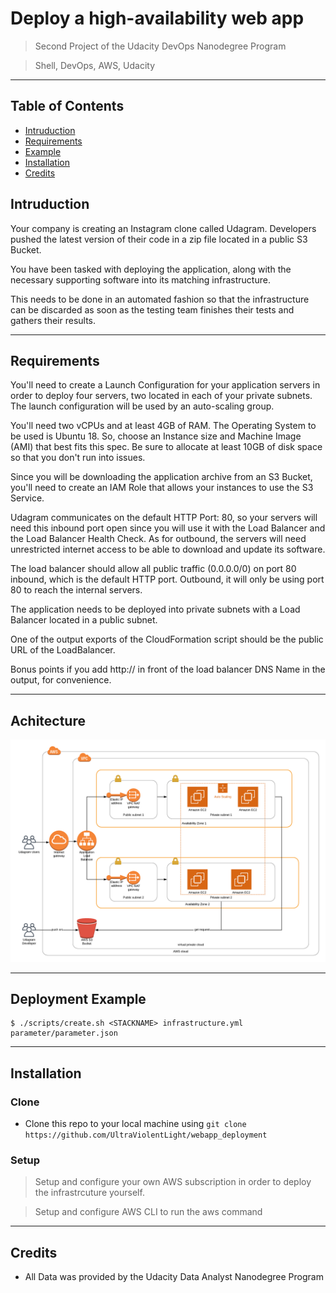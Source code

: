 # Deploy a high-availability web app

> Second Project of the Udacity DevOps Nanodegree Program

> Shell, DevOps, AWS, Udacity

---

## Table of Contents 

- [Intruduction](#intruduction)
- [Requirements](#requirements)
- [Example](#example)
- [Installation](#installation)
- [Credits](#credits)

## Intruduction

Your company is creating an Instagram clone called Udagram. Developers pushed the latest version of their code in a zip file located in a public S3 Bucket.

You have been tasked with deploying the application, along with the necessary supporting software into its matching infrastructure.

This needs to be done in an automated fashion so that the infrastructure can be discarded as soon as the testing team finishes their tests and gathers their results.

---

## Requirements

You'll need to create a Launch Configuration for your application servers in order to deploy four servers, two located in each of your private subnets. The launch configuration will be used by an auto-scaling group.

You'll need two vCPUs and at least 4GB of RAM. The Operating System to be used is Ubuntu 18. So, choose an Instance size and Machine Image (AMI) that best fits this spec. Be sure to allocate at least 10GB of disk space so that you don't run into issues. 

Since you will be downloading the application archive from an S3 Bucket, you'll need to create an IAM Role that allows your instances to use the S3 Service.

Udagram communicates on the default HTTP Port: 80, so your servers will need this inbound port open since you will use it with the Load Balancer and the Load Balancer Health Check. As for outbound, the servers will need unrestricted internet access to be able to download and update its software.

The load balancer should allow all public traffic (0.0.0.0/0) on port 80 inbound, which is the default HTTP port. Outbound, it will only be using port 80 to reach the internal servers.

The application needs to be deployed into private subnets with a Load Balancer located in a public subnet.

One of the output exports of the CloudFormation script should be the public URL of the LoadBalancer.

Bonus points if you add http:// in front of the load balancer DNS Name in the output, for convenience.

---

## Achitecture

![sysarc](sysarc/sysarc.png)

---

## Deployment Example

```shell
$ ./scripts/create.sh <STACKNAME> infrastructure.yml parameter/parameter.json
```

---

## Installation

### Clone

- Clone this repo to your local machine using `git clone https://github.com/UltraViolentLight/webapp_deployment`

### Setup
> Setup and configure your own AWS subscription in order to deploy the infrastrcuture yourself.

> Setup and configure AWS CLI to run the aws command

---

## Credits

- All Data was provided by the Udacity Data Analyst Nanodegree Program 


